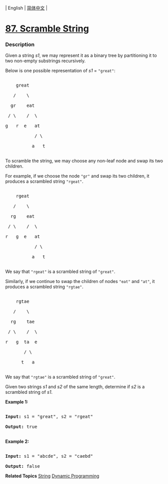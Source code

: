 | English | [简体中文](README.md) |

# [87. Scramble String](https://leetcode-cn.com/problems/scramble-string)
 ### Description
<p>Given a string <em>s1</em>, we may represent it as a binary tree by partitioning it to two non-empty substrings recursively.</p>

<p>Below is one possible representation of <em>s1</em> = <code>&quot;great&quot;</code>:</p>

<pre>
    great
   /    \
  gr    eat
 / \    /  \
g   r  e   at
           / \
          a   t
</pre>

<p>To scramble the string, we may choose any non-leaf node and swap its two children.</p>

<p>For example, if we choose the node <code>&quot;gr&quot;</code> and swap its two children, it produces a scrambled string <code>&quot;rgeat&quot;</code>.</p>

<pre>
    rgeat
   /    \
  rg    eat
 / \    /  \
r   g  e   at
           / \
          a   t
</pre>

<p>We say that <code>&quot;rgeat&quot;</code> is a scrambled string of <code>&quot;great&quot;</code>.</p>

<p>Similarly, if we continue to swap the children of nodes <code>&quot;eat&quot;</code> and <code>&quot;at&quot;</code>, it produces a scrambled string <code>&quot;rgtae&quot;</code>.</p>

<pre>
    rgtae
   /    \
  rg    tae
 / \    /  \
r   g  ta  e
       / \
      t   a
</pre>

<p>We say that <code>&quot;rgtae&quot;</code> is a scrambled string of <code>&quot;great&quot;</code>.</p>

<p>Given two strings <em>s1</em> and <em>s2</em> of the same length, determine if <em>s2</em> is a scrambled string of <em>s1</em>.</p>

<p><strong>Example 1:</strong></p>

<pre>
<strong>Input:</strong> s1 = &quot;great&quot;, s2 = &quot;rgeat&quot;
<strong>Output:</strong> true
</pre>

<p><strong>Example 2:</strong></p>

<pre>
<strong>Input:</strong> s1 = &quot;abcde&quot;, s2 = &quot;caebd&quot;
<strong>Output:</strong> false</pre>

**Related Topics**  [String](https://leetcode-cn.com/tag/string) [Dynamic Programming](https://leetcode-cn.com/tag/dynamic-programming) 